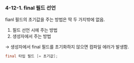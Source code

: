 ### 4-12-1. final 필드 선언

fianl 필드의 초기값을 주는 방법은 딱 두 가지밖에 없음.

1. 필드 선언 시에 주는 방법
2. 생성자에서 주는 방법

 → 생성자에서 final 필드를 초기화하지 않으면 컴파일 에러가 발생함.

```java
final 타입 필드 [= 초기값];
```